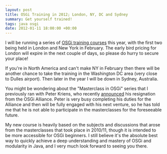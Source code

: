 ```yaml
---
layout: post
title: OSGi Training in 2012; London, NY, DC and Sydney
summary: Get yourself trained!
tags: java osgi
date: 2012-01-11 18:00:00 +00:00
---
```


I will be running a series of [OSGi training courses](http://bndtools.org/training.html) this year, with the first two being held in London and New York in February. The early bird pricing for London will expire in the next couple of days, so please do hurry to secure your place!

If you're in North America and can't make NY in February then there will be another chance to take the training in the Washington DC area (very close to Dulles airport). Then later in the year I will be down in Sydney, Australia.

You might be wondering about the "Masterclass in OSGi" series that I previously ran with Peter Kriens, who recently [announced](http://www.osgi.org/blog/2012/01/moving-on.html) his resignation from the OSGi Alliance. Peter is very busy completing his duties for the Alliance and then will be fully engaged with his next venture, so he has told me that he is not able to participate in the masterclasses for the foreseeable future. 

My new course is heavily based on the subjects and discussions that arose from the masterclasses that took place in 2010/11, though it is intended to be more accessible for OSGi beginners. I still believe it's the absolute best way to quickly achieve a deep understanding and mastery of OSGi and modularity in Java, and I very much look forward to seeing you there.
